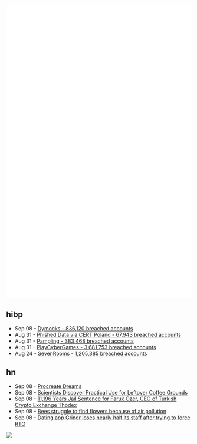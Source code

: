 ![Metrics](https://raw.githubusercontent.com/phixion/phixion/master/metrics.svg)

## hibp

<!--
for https://github.com/phixion/phixion/blob/main/.github/workflows/feeds.yml
-->
<!--START_SECTION:haveibeenpwnd-->
- Sep 08 - [Dymocks - 836,120 breached accounts](https://haveibeenpwned.com/PwnedWebsites#Dymocks)
- Aug 31 - [Phished Data via CERT Poland - 67,943 breached accounts](https://haveibeenpwned.com/PwnedWebsites#CERTPolandPhish)
- Aug 31 - [Pampling - 383,468 breached accounts](https://haveibeenpwned.com/PwnedWebsites#Pampling)
- Aug 31 - [PlayCyberGames - 3,681,753 breached accounts](https://haveibeenpwned.com/PwnedWebsites#PlayCyberGames)
- Aug 24 - [SevenRooms - 1,205,385 breached accounts](https://haveibeenpwned.com/PwnedWebsites#SevenRooms)
<!--END_SECTION:haveibeenpwnd-->

## hn

<!--
for https://github.com/phixion/phixion/blob/main/.github/workflows/feeds.yml
-->
<!--START_SECTION:hn-->
- Sep 08 - [Procreate Dreams](https://procreate.com/dreams)
- Sep 08 - [Scientists Discover Practical Use for Leftover Coffee Grounds](https://www.sciencealert.com/scientists-discover-amazing-practical-use-for-leftover-coffee-grounds)
- Sep 08 - [11,196 Years Jail Sentence for Faruk Özer, CEO of Turkish Crypto Exchange Thodex](https://www.coindesk.com/policy/2023/09/08/11196-years-in-prison-for-faruk-ozer-ceo-of-collapsed-turkish-crypto-exchange-thodex/)
- Sep 08 - [Bees struggle to find flowers because of air pollution](https://www.birmingham.ac.uk/news/2023/bees-struggle-to-find-flowers-because-of-air-pollution)
- Sep 08 - [Dating app Grindr loses nearly half its staff after trying to force RTO](https://www.cnn.com/2023/09/08/business/grindr-return-to-office-union/index.html)
<!--END_SECTION:hn-->

<!--
for https://yhype.me
-->
![](https://hit.yhype.me/github/profile?user_id=13013670)
